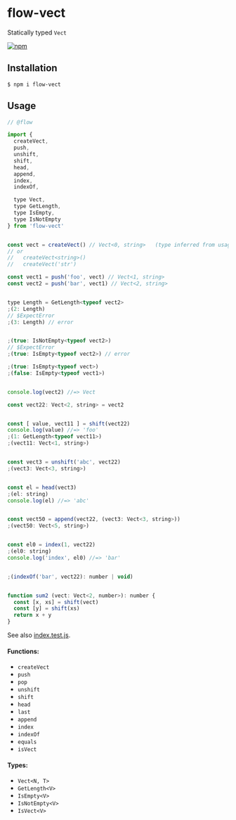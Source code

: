 # flow-vect

Statically typed `Vect`

[![npm](https://img.shields.io/npm/v/flow-vect.svg)](https://www.npmjs.com/package/flow-vect)

## Installation

```console
$ npm i flow-vect
```

## Usage

```js
// @flow

import {
  createVect,
  push,
  unshift,
  shift,
  head,
  append,
  index,
  indexOf,

  type Vect,
  type GetLength,
  type IsEmpty,
  type IsNotEmpty
} from 'flow-vect'


const vect = createVect() // Vect<0, string>   (type inferred from usage)
// or
//   createVect<string>()
//   createVect('str')

const vect1 = push('foo', vect) // Vect<1, string>
const vect2 = push('bar', vect1) // Vect<2, string>


type Length = GetLength<typeof vect2>
;(2: Length)
// $ExpectError
;(3: Length) // error


;(true: IsNotEmpty<typeof vect2>)
// $ExpectError
;(true: IsEmpty<typeof vect2>) // error

;(true: IsEmpty<typeof vect>)
;(false: IsEmpty<typeof vect1>)


console.log(vect2) //=> Vect

const vect22: Vect<2, string> = vect2


const [ value, vect11 ] = shift(vect22)
console.log(value) //=> 'foo'
;(1: GetLength<typeof vect11>)
;(vect11: Vect<1, string>)


const vect3 = unshift('abc', vect22)
;(vect3: Vect<3, string>)


const el = head(vect3)
;(el: string)
console.log(el) //=> 'abc'


const vect50 = append(vect22, (vect3: Vect<3, string>))
;(vect50: Vect<5, string>)


const el0 = index(1, vect22)
;(el0: string)
console.log('index', el0) //=> 'bar'


;(indexOf('bar', vect22): number | void)


function sum2 (vect: Vect<2, number>): number {
  const [x, xs] = shift(vect)
  const [y] = shift(xs)
  return x + y
}
```

See also [index.test.js](tests/typings/index.test.js).

#### Functions:

- `createVect`
- `push`
- `pop`
- `unshift`
- `shift`
- `head`
- `last`
- `append`
- `index`
- `indexOf`
- `equals`
- `isVect`

#### Types:

- `Vect<N, T>`
- `GetLength<V>`
- `IsEmpty<V>`
- `IsNotEmpty<V>`
- `IsVect<V>`
